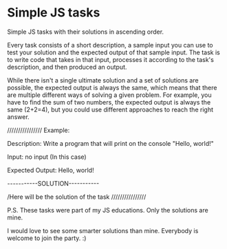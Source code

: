 # Simple JS tasks
 Simple JS tasks with their solutions in ascending order. 

Every task consists of a short description, a sample input you can use to test your solution and the expected output of that sample input. 
The task is to write code that takes in that input, processes it according to the task's description, and then produced an output. 

While there isn't a single ultimate solution and a set of solutions are possible, the expected output is always the same, which means that there are multiple different ways of solving a given problem. For example, you have to find the sum of two numbers, the expected output is always the same (2+2=4), but you could use different approaches to reach the right answer. 

////////////////
Example:

Description: Write a program that will print on the console "Hello, world!"

Input: no input (In this case)

Expected Output: Hello, world!

-----------SOLUTION----------- 

/Here will be the solution of the task
////////////////

P.S. These tasks were part of my JS educations.
Only the solutions are mine. 

I would love to see some smarter solutions than mine. Everybody is welcome to join the party. :)  
